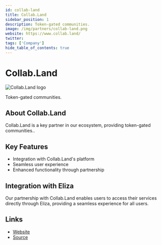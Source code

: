 ```yaml
---
id: collab-land
title: Collab.Land
sidebar_position: 1
description: Token-gated communities.
image: /img/partners/collab-land.png
website: https://www.collab.land/
twitter:
tags: ['Company']
hide_table_of_contents: true
---
```


# Collab.Land

<div className="partner-logo">
  <img src="/img/partners/collab-land.png" alt="Collab.Land logo" />
</div>

Token-gated communities.

## About Collab.Land

Collab.Land is a key partner in our ecosystem, providing token-gated communities..

## Key Features

- Integration with Collab.Land's platform
- Seamless user experience
- Enhanced functionality through partnership

## Integration with Eliza

Our partnership with Collab.Land enables users to access their services directly through Eliza, providing a seamless experience for all users.

## Links

- [Website](https://www.collab.land/)
- [Source](https://www.collab.land/)
